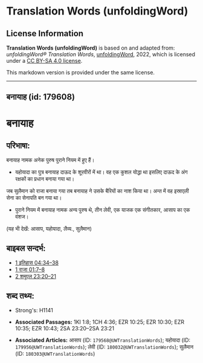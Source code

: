 # Translation Words (unfoldingWord)

## License Information

**Translation Words (unfoldingWord)** is based on and adapted from: _unfoldingWord® Translation Words_, [unfoldingWord](https://unfoldingword.org/utw), 2022, which is licensed under a [CC BY-SA 4.0 license](https://creativecommons.org/licenses/by-sa/4.0/legalcode.en).

This markdown version is provided under the same license.



--------------------------------

## बनायाह (id: 179608)

बनायाह
======

परिभाषा:
--------

बनायाह नामक अनेक पुरुष पुराने नियम में हुए हैं।

* यहोयादा का पुत्र बनायाह दाऊद के शूरवीरों में था। वह एक कुशल योद्धा था इसलिए दाऊद के अंग रक्षकों का प्रधान बनाया गया था।

जब सुलैमान को राजा बनाया गया तब बनायाह ने उसके बैरियों का नाश किया था। अन्त में वह इस्राएली सेना का सेनापति बन गया था।

* पुराने नियम में बनायाह नामक अन्य पुरुष थे, तीन लेवी, एक याजक एक संगीतकार, आसाप का एक वंशज।

(यह भी देखें: आसाप, यहोयादा, लैव्य., सुलैमान)

बाइबल सन्दर्भ:
--------------

* [1 इतिहास 04:34–38](https://ref.ly/1Chr0:0)
* [1 राजा 01:7–8](https://ref.ly/1Kgs0:0)
* [2 शमूएल 23:20–21](https://ref.ly/2Sam0:0)

शब्द तथ्य:
----------

* Strong's: H1141

* **Associated Passages:** 1KI 1:8; 1CH 4:36; EZR 10:25; EZR 10:30; EZR 10:35; EZR 10:43; 2SA 23:20–2SA 23:21
* **Associated Articles:** आसाप (ID: `179568@UWTranslationWords`); यहोयादा (ID: `179956@UWTranslationWords`); लेवी (ID: `180032@UWTranslationWords`); सुलैमान (ID: `180303@UWTranslationWords`)

